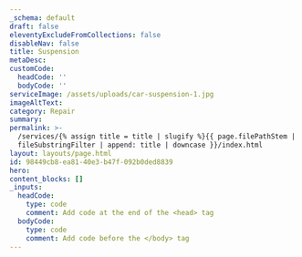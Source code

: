 ```yaml
---
_schema: default
draft: false
eleventyExcludeFromCollections: false
disableNav: false
title: Suspension
metaDesc:
customCode:
  headCode: ''
  bodyCode: ''
serviceImage: /assets/uploads/car-suspension-1.jpg
imageAltText:
category: Repair
summary:
permalink: >-
  /services/{% assign title = title | slugify %}{{ page.filePathStem |
  fileSubstringFilter | append: title | downcase }}/index.html
layout: layouts/page.html
id: 98449cb8-ea81-40e3-b47f-092b0ded8839
hero:
content_blocks: []
_inputs:
  headCode:
    type: code
    comment: Add code at the end of the <head> tag
  bodyCode:
    type: code
    comment: Add code before the </body> tag
---
```

